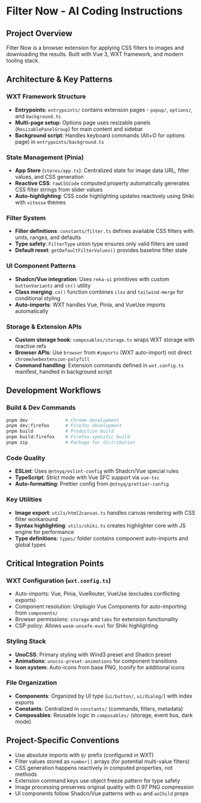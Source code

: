 # Filter Now - AI Coding Instructions

## Project Overview

Filter Now is a browser extension for applying CSS filters to images and downloading the results. Built with Vue 3, WXT framework, and modern tooling stack.

## Architecture & Key Patterns

### WXT Framework Structure

- **Entrypoints**: `entrypoints/` contains extension pages - `popup/`, `options/`, and `background.ts`
- **Multi-page setup**: Options page uses resizable panels (`ResizablePanelGroup`) for main content and sidebar
- **Background script**: Handles keyboard commands (Alt+O for options page) in `entrypoints/background.ts`

### State Management (Pinia)

- **App Store** (`stores/app.ts`): Centralized state for image data URL, filter values, and CSS generation
- **Reactive CSS**: `rawCSSCode` computed property automatically generates CSS filter strings from slider values
- **Auto-highlighting**: CSS code highlighting updates reactively using Shiki with `vitesse` themes

### Filter System

- **Filter definitions**: `constants/filter.ts` defines available CSS filters with units, ranges, and defaults
- **Type safety**: `FilterType` union type ensures only valid filters are used
- **Default reset**: `getDefaultFilterValues()` provides baseline filter state

### UI Component Patterns

- **Shadcn/Vue integration**: Uses `reka-ui` primitives with custom `buttonVariants` and `cn()` utility
- **Class merging**: `cn()` function combines `clsx` and `tailwind-merge` for conditional styling
- **Auto-imports**: WXT handles Vue, Pinia, and VueUse imports automatically

### Storage & Extension APIs

- **Custom storage hook**: `composables/storage.ts` wraps WXT storage with reactive refs
- **Browser APIs**: Use `browser` from `#imports` (WXT auto-import) not direct `chrome`/`webextension-polyfill`
- **Command handling**: Extension commands defined in `wxt.config.ts` manifest, handled in background script

## Development Workflows

### Build & Dev Commands

```bash
pnpm dev              # Chrome development
pnpm dev:firefox      # Firefox development
pnpm build            # Production build
pnpm build:firefox    # Firefox-specific build
pnpm zip              # Package for distribution
```

### Code Quality

- **ESLint**: Uses `@ntnyq/eslint-config` with Shadcn/Vue special rules
- **TypeScript**: Strict mode with Vue SFC support via `vue-tsc`
- **Auto-formatting**: Prettier config from `@ntnyq/prettier-config`

### Key Utilities

- **Image export**: `utils/html2canvas.ts` handles canvas rendering with CSS filter workaround
- **Syntax highlighting**: `utils/shiki.ts` creates highlighter core with JS engine for performance
- **Type definitions**: `types/` folder contains component auto-imports and global types

## Critical Integration Points

### WXT Configuration (`wxt.config.ts`)

- Auto-imports: Vue, Pinia, VueRouter, VueUse (excludes conflicting exports)
- Component resolution: Unplugin Vue Components for auto-importing from `components/`
- Browser permissions: `storage` and `tabs` for extension functionality
- CSP policy: Allows `wasm-unsafe-eval` for Shiki highlighting

### Styling Stack

- **UnoCSS**: Primary styling with Wind3 preset and Shadcn preset
- **Animations**: `unocss-preset-animations` for component transitions
- **Icon system**: Auto-icons from base PNG, Iconify for additional icons

### File Organization

- **Components**: Organized by UI type (`ui/button/`, `ui/dialog/`) with index exports
- **Constants**: Centralized in `constants/` (commands, filters, metadata)
- **Composables**: Reusable logic in `composables/` (storage, event bus, dark mode)

## Project-Specific Conventions

- Use absolute imports with `@/` prefix (configured in WXT)
- Filter values stored as `number[]` arrays (for potential multi-value filters)
- CSS generation happens reactively in computed properties, not methods
- Extension command keys use object freeze pattern for type safety
- Image processing preserves original quality with 0.97 PNG compression
- UI components follow Shadcn/Vue patterns with `as` and `asChild` props
